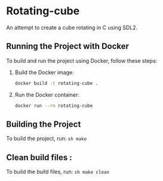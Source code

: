 # Rotating-cube
An attempt to create a cube rotating in C using SDL2.

## Running the Project with Docker

To build and run the project using Docker, follow these steps:

1. Build the Docker image:
    ```sh
    docker build -t rotating-cube .
    ```

2. Run the Docker container:
    ```sh
    docker run --rm rotating-cube
    ```

## Building the Project

To build the project, run:
	```sh
	make
	```

## Clean build files :

To build the build files, run:
	```sh
	make clean
	```